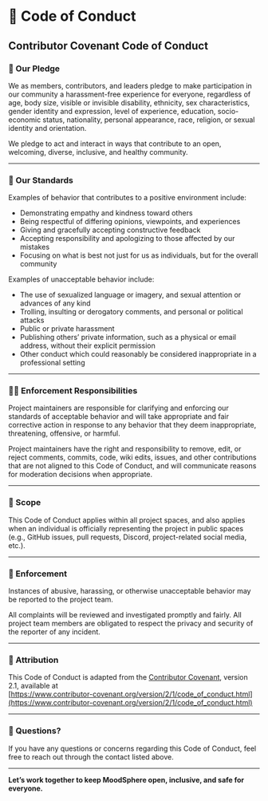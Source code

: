 # 📜 Code of Conduct

## Contributor Covenant Code of Conduct

### 👥 Our Pledge

We as members, contributors, and leaders pledge to make participation in our community a harassment-free experience for everyone, regardless of age, body size, visible or invisible disability, ethnicity, sex characteristics, gender identity and expression, level of experience, education, socio-economic status, nationality, personal appearance, race, religion, or sexual identity and orientation.

We pledge to act and interact in ways that contribute to an open, welcoming, diverse, inclusive, and healthy community.

---

### 🤝 Our Standards

Examples of behavior that contributes to a positive environment include:

- Demonstrating empathy and kindness toward others  
- Being respectful of differing opinions, viewpoints, and experiences  
- Giving and gracefully accepting constructive feedback  
- Accepting responsibility and apologizing to those affected by our mistakes  
- Focusing on what is best not just for us as individuals, but for the overall community  

Examples of unacceptable behavior include:

- The use of sexualized language or imagery, and sexual attention or advances of any kind  
- Trolling, insulting or derogatory comments, and personal or political attacks  
- Public or private harassment  
- Publishing others’ private information, such as a physical or email address, without their explicit permission  
- Other conduct which could reasonably be considered inappropriate in a professional setting  

---

### 🧑‍⚖️ Enforcement Responsibilities

Project maintainers are responsible for clarifying and enforcing our standards of acceptable behavior and will take appropriate and fair corrective action in response to any behavior that they deem inappropriate, threatening, offensive, or harmful.

Project maintainers have the right and responsibility to remove, edit, or reject comments, commits, code, wiki edits, issues, and other contributions that are not aligned to this Code of Conduct, and will communicate reasons for moderation decisions when appropriate.

---

### 📩 Scope

This Code of Conduct applies within all project spaces, and also applies when an individual is officially representing the project in public spaces (e.g., GitHub issues, pull requests, Discord, project-related social media, etc.).

---

### 🚨 Enforcement

Instances of abusive, harassing, or otherwise unacceptable behavior may be reported to the project team.

All complaints will be reviewed and investigated promptly and fairly. All project team members are obligated to respect the privacy and security of the reporter of any incident.

---

### 🧾 Attribution

This Code of Conduct is adapted from the [Contributor Covenant][homepage], version 2.1, available at  
[https://www.contributor-covenant.org/version/2/1/code_of_conduct.html](https://www.contributor-covenant.org/version/2/1/code_of_conduct.html)

[homepage]: https://www.contributor-covenant.org

---

### 💬 Questions?

If you have any questions or concerns regarding this Code of Conduct, feel free to reach out through the contact listed above.

---

**Let’s work together to keep MoodSphere open, inclusive, and safe for everyone.**
